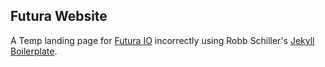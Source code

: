 ## Futura Website ##

A Temp landing page for [Futura IO](http://futura.io) incorrectly using Robb Schiller's [Jekyll Boilerplate](http://github.com/robbschiller/jekyll-boilerplate).